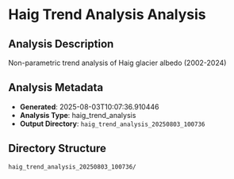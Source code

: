 # Haig Trend Analysis Analysis

## Analysis Description

Non-parametric trend analysis of Haig glacier albedo (2002-2024)

## Analysis Metadata

- **Generated**: 2025-08-03T10:07:36.910446
- **Analysis Type**: haig_trend_analysis
- **Output Directory**: `haig_trend_analysis_20250803_100736`

## Directory Structure

```
haig_trend_analysis_20250803_100736/
